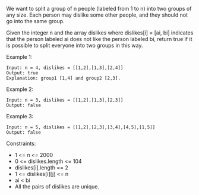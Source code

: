 We want to split a group of n people (labeled from 1 to n) into two groups of any size. Each person may dislike some other people, and they should not go into the same group.

Given the integer n and the array dislikes where dislikes[i] = [ai, bi] indicates that the person labeled ai does not like the person labeled bi, return true if it is possible to split everyone into two groups in this way.

Example 1:

```
Input: n = 4, dislikes = [[1,2],[1,3],[2,4]]
Output: true
Explanation: group1 [1,4] and group2 [2,3].
```

Example 2:

```
Input: n = 3, dislikes = [[1,2],[1,3],[2,3]]
Output: false
```

Example 3:

```
Input: n = 5, dislikes = [[1,2],[2,3],[3,4],[4,5],[1,5]]
Output: false
```

Constraints:

- 1 <= n <= 2000
- 0 <= dislikes.length <= 104
- dislikes[i].length == 2
- 1 <= dislikes[i][j] <= n
- ai < bi
- All the pairs of dislikes are unique.
